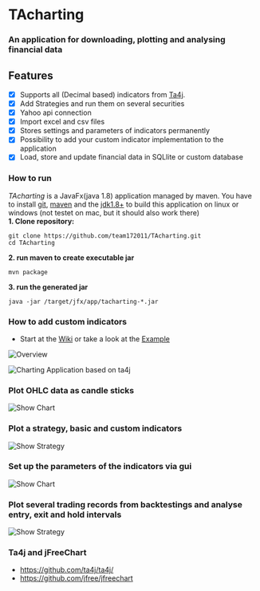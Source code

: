 # TAcharting
### An application for downloading, plotting and analysing financial data

## Features
- [x] Supports all (Decimal based) indicators from [Ta4j](https://github.com/ta4j/ta4j).
- [x] Add Strategies and run them on several securities
- [x] Yahoo api connection
- [x] Import excel and csv files
- [x] Stores settings and parameters of indicators permanently
- [x] Possibility to add your custom indicator implementation to the application
- [x] Load, store and update financial data in SQLlite or custom database

### How to run
_TAcharting_ is a JavaFx(java 1.8) application managed by maven. You have to install [git](https://git-scm.com/downloads), [maven](https://maven.apache.org/download.cgi) and the [jdk1.8+](http://www.oracle.com/technetwork/java/javase/downloads/jdk8-downloads-2133151.html)
to build this application on 
linux or windows (not testet on mac, but it should also work there)<br>
**1. Clone repository:**
```
git clone https://github.com/team172011/TAcharting.git
cd TAcharting
``` 
**2. run maven to create executable jar**
````git
mvn package
````
**3. run the generated jar**
````git
java -jar /target/jfx/app/tacharting-*.jar

````

### How to add custom indicators
* Start at the [Wiki](https://github.com/team172011/ta4j-charting/wiki) or take a look at the [Example](https://github.com/team172011/ta4j-charting/blob/master/src/example/Example.java)

![Overview](https://github.com/team172011/ta4j-charting/blob/master/src/main/java/org/sjwimmer/tacharting/data/screenshots/overview.png)

![Charting Application based on ta4j](https://github.com/team172011/ta4j-charting/blob/master/src/main/java/org/sjwimmer/tacharting/data/screenshots/showOtherIndicators.png)


### Plot OHLC data as candle sticks
![Show Chart](https://github.com/team172011/ta4j-charting/blob/master/src/main/java/org/sjwimmer/tacharting/data/screenshots/show_graph.png)

### Plot a strategy, basic and custom indicators
![Show Strategy](https://github.com/team172011/ta4j-charting/blob/master/src/main/java/org/sjwimmer/tacharting/data/screenshots/show_strategy.png)

### Set up the parameters of the indicators via gui
![Show Chart](https://github.com/team172011/ta4j-charting/blob/master/src/main/java/org/sjwimmer/tacharting/data/screenshots/IndicatorSettings.PNG)

### Plot several trading records from backtestings and analyse entry, exit and hold intervals
![Show Strategy](https://github.com/team172011/ta4j-charting/blob/master/src/main/java/org/sjwimmer/tacharting/data/screenshots/plotRecord.png)

### Ta4j and jFreeChart
* https://github.com/ta4j/ta4j/
* https://github.com/jfree/jfreechart
